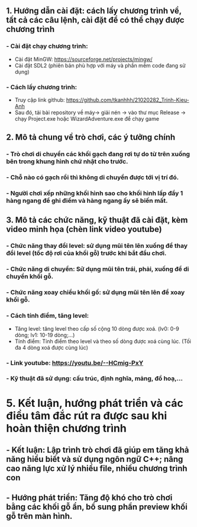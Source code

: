 ## 1. Hướng dẫn cài đặt: cách lấy chương trình về, tất cả các câu lệnh, cài đặt để có thể chạy được chương trình
### - Cài đặt chạy chương trình:
  + Cài đặt MinGW: https://sourceforge.net/projects/mingw/
  + Cài đặt SDL2 (phiên bản phù hợp với máy và phần mềm code đang sử dụng)

### - Cách lấy chương trình:
  + Truy cập link github: https://github.com/tkanhhh/21020282_Trinh-Kieu-Anh
  + Sau đó, tải bài repository về máy-> giải nén -> vào thư mục Release -> chạy Project.exe hoặc WizardAdventure.exe để chạy game

## 2. Mô tả chung về trò chơi, các ý tưởng chính
### - Trò chơi di chuyển các khối gạch đang rơi tự do từ trên xuống bên trong khung hình chứ nhật cho trước. 
### - Chỗ nào có gạch rồi thì không di chuyển được tới vị trí đó. 
### - Người chơi xếp những khối hình sao cho khối hình lấp đầy 1 hàng ngang để ghi điểm và hàng ngang ấy sẽ biến mất. #

## 3. Mô tả các chức năng, kỹ thuật đã cài đặt, kèm video minh họa (chèn link video youtube)
### - Chức năng thay đổi level: sử dụng mũi tên lên xuống để thay đổi level (tốc độ rơi của khối gỗ) trước khi bắt đầu chơi.
### - Chức năng di chuyển: Sử dụng mũi tên trái, phải, xuống để di chuyển khối gỗ.
### - Chức năng xoay chiều khối gố: sử dụng mũi tên lên để xoay khối gỗ.
### - Cách tính điểm, tăng level:
  + Tăng level: tăng level theo cấp số cộng 10 dòng được xoá. (lv0: 0-9 dòng; lv1: 10-19 dòng;...)
  + Tính điểm: Tính điểm theo level và theo số dòng được xoá cùng lúc. (Tối đa 4 dòng xoá được cùng lúc)
### - Link youtube: https://youtu.be/--HCmig-PxY
### - Kỹ thuật đã sử dụng: cấu trúc, định nghĩa, mảng, đồ hoạ,...

# 5. Kết luận, hướng phát triển và các điều tâm đắc rút ra được sau khi hoàn thiện chương trình
## - Kết luận: Lập trình trò chơi đã giúp em tăng khả năng hiểu biết và sử dụng ngôn ngữ C++; nâng cao năng lực xử lý nhiều file, nhiều chương trình con
## - Hướng phát triển: Tăng độ khó cho trò chơi bằng các khối gỗ ẩn, bổ sung phần preview khối gỗ trên màn hình.
